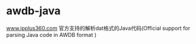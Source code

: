 # awdb-java
www.ipplus360.com 官方支持的解析dat格式的Java代码(Official support for parsing Java code in AWDB format )
